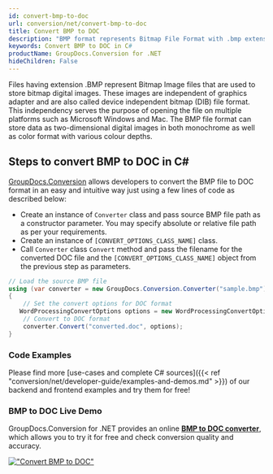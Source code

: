 ```yaml
---
id: convert-bmp-to-doc
url: conversion/net/convert-bmp-to-doc
title: Convert BMP to DOC
description: "BMP format represents Bitmap File Format with .bmp extension. Learn how to convert BMP to DOC file programmatically in C# language using GroupDocs.Conversion for .NET library."
keywords: Convert BMP to DOC in C#
productName: GroupDocs.Conversion for .NET
hideChildren: False
---
```


Files having extension .BMP represent Bitmap Image files that are used to store bitmap digital images. These images are independent of graphics adapter and are also called device independent bitmap (DIB) file format. This independency serves the purpose of opening the file on multiple platforms such as Microsoft Windows and Mac. The BMP file format can store data as two-dimensional digital images  in both monochrome as well as color format with various colour depths.

## Steps to convert BMP to DOC in C#

[GroupDocs.Conversion](https://products.groupdocs.com/conversion/net) allows developers to convert the BMP file to DOC format in an easy and intuitive way just using a few lines of code as described below:

* Create an instance of `Converter` class and pass source BMP file path as a constructor parameter. You may specify absolute or relative file path as per your requirements. 
* Create an instance of `[CONVERT_OPTIONS_CLASS_NAME]` class.
* Call `Converter` class `Convert` method and pass the filename for the converted DOC file and the `[CONVERT_OPTIONS_CLASS_NAME]` object from the previous step as parameters.

```csharp
// Load the source BMP file
using (var converter = new GroupDocs.Conversion.Converter("sample.bmp"))
{
    // Set the convert options for DOC format
   WordProcessingConvertOptions options = new WordProcessingConvertOptions { Format = GroupDocs.Conversion.FileTypes.WordProcessingFileType.Doc };
    // Convert to DOC format
    converter.Convert("converted.doc", options);
}
```

### Code Examples

Please find more [use-cases and complete C# sources]({{< ref "conversion/net/developer-guide/examples-and-demos.md" >}}) of our backend and frontend examples and try them for free!

### BMP to DOC Live Demo

GroupDocs.Conversion for .NET provides an online [**BMP to DOC converter**](https://products.groupdocs.app/conversion/bmp-to-doc), which allows you to try it for free and check conversion quality and accuracy.

[!["Convert BMP to DOC"](conversion/net/images/convert-to-doc/convert-bmp-to-doc.png)](https://products.groupdocs.app/conversion/bmp-to-doc)